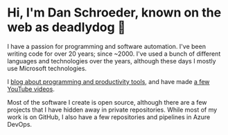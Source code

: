# Hi, I'm Dan Schroeder, known on the web as deadlydog 👋

I have a passion for programming and software automation.
I've been writing code for over 20 years; since ~2000.
I've used a bunch of different languages and technologies over the years, although these days I mostly use Microsoft technologies.

I [blog about programming and productivity tools](https://blog.danskingdom.com), and have made [a few YouTube videos](https://www.youtube.com/channel/UCcESXeG56v-AZb63CGz1r7Q).

Most of the software I create is open source, although there are a few projects that I have hidden away in private repositories.
While most of my work is on GitHub, I also have a few repositories and pipelines in Azure DevOps.
